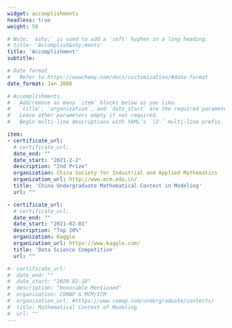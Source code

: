 ```yaml
---
widget: accomplishments
headless: true
weight: 50

# Note: `&shy;` is used to add a 'soft' hyphen in a long heading.
# title: 'Accomplish&shy;ments'
title: 'Accomplishment'
subtitle:

# Date format
#   Refer to https://wowchemy.com/docs/customization/#date-format
date_format: Jan 2006

# Accomplishments.
#   Add/remove as many `item` blocks below as you like.
#   `title`, `organization`, and `date_start` are the required parameters.
#   Leave other parameters empty if not required.
#   Begin multi-line descriptions with YAML's `|2-` multi-line prefix.

item:
- certificate_url: 
  # certificate_url: 
  date_end: ""
  date_start: "2021-2-2"
  description: "2nd Prize"
  organization: China Society for Industrial and Applied Mathematics
  organization_url: http://www.mcm.edu.cn/
  title: 'China Undergraduate Mathematical Contest in Modeling'
  url: ""

- certificate_url: 
  # certificate_url: 
  date_end: ""
  date_start: "2021-02-01"
  description: "Top 20%"
  organization: Kaggle
  organization_url: https://www.kaggle.com/
  title: 'Data Science Competition'
  url: ""

#- certificate_url: 
#  date_end: ""
#  date_start: "2020-02-18"
#  description: "Honorable Mentioned"
#  organization: COMAP & MCM/ICM
#  organization_url: #https://www.comap.com/undergraduate/contests/
#  title: Mathematical Contest of Modeling
#  url: ""
---
```



